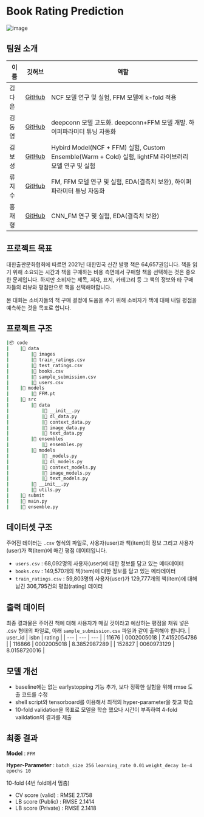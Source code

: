 # Book Rating Prediction

![image](https://user-images.githubusercontent.com/80964004/202848295-b8b91cb6-6fce-4b7f-8bdc-f683ca6f6028.png)

## 팀원 소개
|이름|깃허브|역할|
|----|---|---|
|김다은|[GitHub](https://github.com/daeni-dang)|NCF 모델 연구 및 실험, FFM 모델에 k-fold 적용|
|김동영|[GitHub](https://github.com/ktasha45)|deepconn 모델 고도화. deepconn+FFM 모델 개발. 하이퍼파라미터 튜닝 자동화|
|김보성|[GitHub](https://github.com/bo-oseng)|Hybird Model(NCF + FFM) 실험, Custom Ensemble(Warm + Cold) 실험, lightFM 라이브러리 모델 연구 및 실험|
|류지수|[GitHub](https://github.com/JisooRyu99)|FM, FFM 모델 연구 및 실험, EDA(결측치 보완), 하이퍼파라미터 튜닝 자동화|
|홍재형|[GitHub](https://github.com/secrett2633)|CNN_FM 연구 및 실험, EDA(결측치 보완)|


## 프로젝트 목표
 대한출판문화협회에 따르면 2021년 대한민국 신간 발행 책은 64,657권입니다. 책을 읽기 위해 소요되는 시간과 책을 구매하는 비용 측면에서 구매할 책을 선택하는 것은 중요한 문제입니다. 하지만 소비자는 제목, 저자, 표지, 카테고리 등 그 책의 정보와 타 구매자들의 리뷰와 평점만으로 책을 선택해야합니다.

 본 대회는 소비자들의 책 구매 결정에 도움을 주기 위해 소비자가 책에 대해 내릴 평점을 예측하는 것을 목표로 합니다.
 
 ## 프로젝트 구조
```bash
|📦 code
|    |📂 data
|        |📜 images
|        |📜 train_ratings.csv
|        |📜 test_ratings.csv
|        |📜 books.csv
|        |📜 sample_submission.csv
|        |📜 users.csv
|    |📂 models
|        |📜 FFM.pt
|    |📂 src
|        |📂 data
|            |📜 __init__.py
|            |📜 dl_data.py
|            |📜 context_data.py
|            |📜 image_data.py
|            |📜 text_data.py
|        |📂 ensembles
|            |📜 ensembles.py
|        |📂 models
|            |📜 _models.py
|            |📜 dl_models.py
|            |📜 context_models.py
|            |📜 image_models.py
|            |📜 text_models.py
|        |📜 __init__.py
|        |📜 utils.py
|    |📂 submit
|    |📜 main.py
|    |📜 ensemble.py
```

## 데이터셋 구조
주어진 데이터는 `.csv` 형식의 파일로, 사용자(user)과 책(item)의 정보 그리고 사용자(user)가 책(item)에 매긴 평점 데이터입니다.
- `users.csv` : 68,092명의 사용자(user)에 대한 정보를 담고 있는 메타데이터
- `books.csv` : 149,570개의 책(item)에 대한 정보를 담고 있는 메타데이터
- `train_ratings.csv` : 59,803명의 사용자(user)가 129,777개의 책(item)에 대해 남긴 306,795건의 평점(rating) 데이터

## 출력 데이터
 최종 결과물은 주어진 책에 대해 사용자가 매길 것이라고 예상하는 평점을 채워 넣은 .csv 형태의 파일로, 아래 `sample_submission.csv` 파일과 같이 출력해야 합니다.
| user_id | isbn | rating |
| --- | --- | --- |
| 11676 | 0002005018 | 7.4152054786 |
| 116866 | 0002005018 | 8.3852987289 |
| 152827 | 0060973129 | 8.0158720016 |

## 모델 개선
- baseline에는 없는 earlystopping 기능 추가, 보다 정확한 실험을 위해 rmse 도출 코드를 수정
- shell script와 tensorboard를 이용해서 최적의 hyper-parameter을 찾고 학습
- 10-fold validation을 목표로 모델을 학습 했으나 시간이 부족하여 4-fold vaildation의 결과를 제출

## 최종 결과
**Model** : `FFM`

**Hyper-Parameter** : `batch_size 256` `learning_rate 0.01` `weight_decay 1e-4` `epochs 10`

10-fold (4번 fold에서 멈춤)

- CV score (valid) : RMSE 2.1758
- LB score (Public) : RMSE 2.1414
- LB score (Private) : RMSE 2.1418
